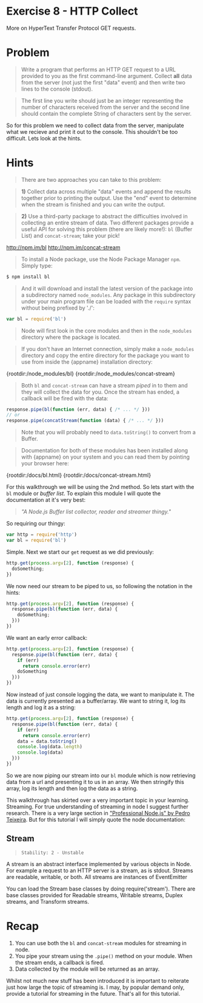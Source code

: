 # Exercise 8 - HTTP Collect

More on HyperText Transfer Protocol GET requests.

# Problem

> Write a program that performs an HTTP GET request to a URL provided to you as the first command-line argument. Collect **all** data from the server (not just the first "data" event) and then write two lines to the console (stdout).

> The first line you write should just be an integer representing the number of characters received from the server and the second line should contain the complete String of characters sent by the server.

So for this problem we need to collect data from the server, manipulate what we recieve and print it out to the console. This shouldn't be too difficult. Lets look at the hints.

# Hints

> There are two approaches you can take to this problem: 

> **1)** Collect data across multiple "data" events and append the results together prior to printing the output. Use the "end" event to determine when the stream is finished and you can write the output.

> **2)** Use a third-party package to abstract the difficulties involved in collecting an entire stream of data. Two different packages provide a useful API for solving this problem (there are likely more!): `bl` (Buffer List) and `concat-stream`; take your pick!

  <http://npm.im/bl>
  <http://npm.im/concat-stream>

> To install a Node package, use the Node Package Manager `npm`. Simply type:

```sh
$ npm install bl
```

> And it will download and install the latest version of the package into a subdirectory named `node_modules`. Any package in this subdirectory under your main program file can be loaded with the `require` syntax without being prefixed by './':

```js
var bl = require('bl')
```

> Node will first look in the core modules and then in the `node_modules` directory where the package is located.

> If you don't have an Internet connection, simply make a `node_modules` directory and copy the entire directory for the package you want to use from inside the {appname} installation directory:

  {rootdir:/node_modules/bl}
  {rootdir:/node_modules/concat-stream}

> Both `bl` and `concat-stream` can have a stream *piped* in to them and they will collect the data for you. Once the stream has ended, a callback will be fired with the data:

```js
response.pipe(bl(function (err, data) { /* ... */ }))
// or
response.pipe(concatStream(function (data) { /* ... */ }))
```

> Note that you will probably need to `data.toString()` to convert from a Buffer.

> Documentation for both of these modules has been installed along with {appname} on your system and you can read them by pointing your browser here:

  {rootdir:/docs/bl.html}
  {rootdir:/docs/concat-stream.html}
  
For this walkthrough we will be using the 2nd method. So lets start with the `bl` module or *buffer list*. To explain this module I will quote the documentation at it's very best:

> *"A Node.js Buffer list collector, reader and streamer thingy."*

So requiring our thingy:

```js
var http = require('http')
var bl = require('bl')
```

Simple. Next we start our `get` request as we did previously:

```js
http.get(process.argv[2], function (response) {
  doSomething;
})
```

We now need our stream to be piped to us, so following the notation in the hints:

```js
http.get(process.argv[2], function (response) {
  response.pipe(bl(function (err, data) {
    doSomething;
  }))  
})
```

We want an early error callback:

```js
http.get(process.argv[2], function (response) {
  response.pipe(bl(function (err, data) {
    if (err)
      return console.error(err)
    doSomething
  }))  
})
```

Now instead of just console logging the data, we want to manipulate it. The data is currently presented as a buffer/array. We want to string it, log its length and log it as a string:

```js
http.get(process.argv[2], function (response) {
  response.pipe(bl(function (err, data) {
    if (err)
      return console.error(err)
    data = data.toString()
    console.log(data.length)
    console.log(data)
  }))  
})
```

So we are now piping our stream into our `bl` module which is now retrieving data from a url and presenting it to us in an array. We then stringify this array, log its length and then log the data as a string. 

This walkthrough has skirted over a very important topic in your learning. Streaming. For true understanding of streaming in node I suggest further research. There is a very large section in ["Professional Node.js" by Pedro Teixeira](http://www.amazon.co.uk/dp/1118185463). But for this tutorial I will simply quote the node documentation:

## Stream

> `Stability: 2 - Unstable`

A stream is an abstract interface implemented by various objects in Node. For example a request to an HTTP server is a stream, as is stdout. Streams are readable, writable, or both. All streams are instances of EventEmitter

You can load the Stream base classes by doing require('stream'). There are base classes provided for Readable streams, Writable streams, Duplex streams, and Transform streams.

# Recap

1.  You can use both the `bl` and `concat-stream` modules for streaming in node.
2.  You pipe your stream using the `.pipe()` method on your module. When the stream ends, a callback is fired.
3.  Data collected by the module will be returned as an array.

Whilst not much new stuff has been introduced it is important to reiterate just how large the topic of streaming is. I may, by popular demand only, provide a tutorial for streaming in the future. That's all for this tutorial.
